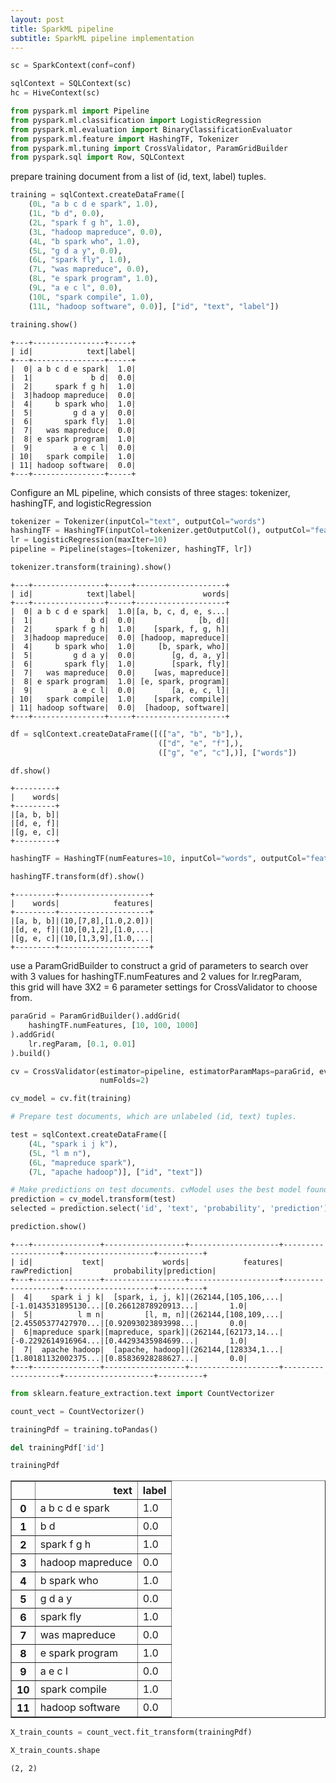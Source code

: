 ```yaml
---
layout: post
title: SparkML pipeline
subtitle: SparkML pipeline implementation
---
```


```python
sc = SparkContext(conf=conf)

sqlContext = SQLContext(sc)
hc = HiveContext(sc)
```


```python
from pyspark.ml import Pipeline
from pyspark.ml.classification import LogisticRegression
from pyspark.ml.evaluation import BinaryClassificationEvaluator
from pyspark.ml.feature import HashingTF, Tokenizer
from pyspark.ml.tuning import CrossValidator, ParamGridBuilder
from pyspark.sql import Row, SQLContext
```

prepare training document from a list of (id, text, label) tuples.


```python
training = sqlContext.createDataFrame([
    (0L, "a b c d e spark", 1.0),
    (1L, "b d", 0.0),
    (2L, "spark f g h", 1.0),
    (3L, "hadoop mapreduce", 0.0),
    (4L, "b spark who", 1.0),
    (5L, "g d a y", 0.0),
    (6L, "spark fly", 1.0),
    (7L, "was mapreduce", 0.0),
    (8L, "e spark program", 1.0),
    (9L, "a e c l", 0.0),
    (10L, "spark compile", 1.0),
    (11L, "hadoop software", 0.0)], ["id", "text", "label"])
```


```python
training.show()
```

    +---+----------------+-----+
    | id|            text|label|
    +---+----------------+-----+
    |  0| a b c d e spark|  1.0|
    |  1|             b d|  0.0|
    |  2|     spark f g h|  1.0|
    |  3|hadoop mapreduce|  0.0|
    |  4|     b spark who|  1.0|
    |  5|         g d a y|  0.0|
    |  6|       spark fly|  1.0|
    |  7|   was mapreduce|  0.0|
    |  8| e spark program|  1.0|
    |  9|         a e c l|  0.0|
    | 10|   spark compile|  1.0|
    | 11| hadoop software|  0.0|
    +---+----------------+-----+
    


Configure an ML pipeline, which consists of three stages: tokenizer, hashingTF, and logisticRegression


```python
tokenizer = Tokenizer(inputCol="text", outputCol="words")
hashingTF = HashingTF(inputCol=tokenizer.getOutputCol(), outputCol="features")
lr = LogisticRegression(maxIter=10)
pipeline = Pipeline(stages=[tokenizer, hashingTF, lr])
```


```python
tokenizer.transform(training).show()
```

    +---+----------------+-----+--------------------+
    | id|            text|label|               words|
    +---+----------------+-----+--------------------+
    |  0| a b c d e spark|  1.0|[a, b, c, d, e, s...|
    |  1|             b d|  0.0|              [b, d]|
    |  2|     spark f g h|  1.0|    [spark, f, g, h]|
    |  3|hadoop mapreduce|  0.0| [hadoop, mapreduce]|
    |  4|     b spark who|  1.0|     [b, spark, who]|
    |  5|         g d a y|  0.0|        [g, d, a, y]|
    |  6|       spark fly|  1.0|        [spark, fly]|
    |  7|   was mapreduce|  0.0|    [was, mapreduce]|
    |  8| e spark program|  1.0| [e, spark, program]|
    |  9|         a e c l|  0.0|        [a, e, c, l]|
    | 10|   spark compile|  1.0|    [spark, compile]|
    | 11| hadoop software|  0.0|  [hadoop, software]|
    +---+----------------+-----+--------------------+
    



```python
df = sqlContext.createDataFrame([(["a", "b", "b"],),
                                 (["d", "e", "f"],),
                                 (["g", "e", "c"],)], ["words"])
```


```python
df.show()
```

    +---------+
    |    words|
    +---------+
    |[a, b, b]|
    |[d, e, f]|
    |[g, e, c]|
    +---------+
    



```python
hashingTF = HashingTF(numFeatures=10, inputCol="words", outputCol="features")
```


```python
hashingTF.transform(df).show()
```

    +---------+--------------------+
    |    words|            features|
    +---------+--------------------+
    |[a, b, b]|(10,[7,8],[1.0,2.0])|
    |[d, e, f]|(10,[0,1,2],[1.0,...|
    |[g, e, c]|(10,[1,3,9],[1.0,...|
    +---------+--------------------+
    


use a ParamGridBuilder to construct a grid of parameters to search over  
with 3 values for hashingTF.numFeatures and 2 values for lr.regParam,  
this grid will have 3X2 = 6 parameter settings for CrossValidator to choose from.


```python
paraGrid = ParamGridBuilder().addGrid(
    hashingTF.numFeatures, [10, 100, 1000]
).addGrid(
    lr.regParam, [0.1, 0.01]
).build()
```


```python
cv = CrossValidator(estimator=pipeline, estimatorParamMaps=paraGrid, evaluator=BinaryClassificationEvaluator(),
                    numFolds=2)
```


```python
cv_model = cv.fit(training)
```


```python
# Prepare test documents, which are unlabeled (id, text) tuples.
```


```python
test = sqlContext.createDataFrame([
    (4L, "spark i j k"),
    (5L, "l m n"),
    (6L, "mapreduce spark"),
    (7L, "apache hadoop")], ["id", "text"])
```


```python
# Make predictions on test documents. cvModel uses the best model found (lrModel).
prediction = cv_model.transform(test)
selected = prediction.select('id', 'text', 'probability', 'prediction')
```


```python
prediction.show()
```

    +---+---------------+------------------+--------------------+--------------------+--------------------+----------+
    | id|           text|             words|            features|       rawPrediction|         probability|prediction|
    +---+---------------+------------------+--------------------+--------------------+--------------------+----------+
    |  4|    spark i j k|  [spark, i, j, k]|(262144,[105,106,...|[-1.0143531895130...|[0.26612878920913...|       1.0|
    |  5|          l m n|         [l, m, n]|(262144,[108,109,...|[2.45505377427970...|[0.92093023893998...|       0.0|
    |  6|mapreduce spark|[mapreduce, spark]|(262144,[62173,14...|[-0.2292614916964...|[0.44293435984699...|       1.0|
    |  7|  apache hadoop|  [apache, hadoop]|(262144,[128334,1...|[1.80181132002375...|[0.85836928288627...|       0.0|
    +---+---------------+------------------+--------------------+--------------------+--------------------+----------+
    



```python
from sklearn.feature_extraction.text import CountVectorizer
```


```python
count_vect = CountVectorizer()
```


```python
trainingPdf = training.toPandas()
```


```python
del trainingPdf['id']
```


```python
trainingPdf
```




<div>
<table border="1" class="dataframe">
  <thead>
    <tr style="text-align: right;">
      <th></th>
      <th>text</th>
      <th>label</th>
    </tr>
  </thead>
  <tbody>
    <tr>
      <th>0</th>
      <td>a b c d e spark</td>
      <td>1.0</td>
    </tr>
    <tr>
      <th>1</th>
      <td>b d</td>
      <td>0.0</td>
    </tr>
    <tr>
      <th>2</th>
      <td>spark f g h</td>
      <td>1.0</td>
    </tr>
    <tr>
      <th>3</th>
      <td>hadoop mapreduce</td>
      <td>0.0</td>
    </tr>
    <tr>
      <th>4</th>
      <td>b spark who</td>
      <td>1.0</td>
    </tr>
    <tr>
      <th>5</th>
      <td>g d a y</td>
      <td>0.0</td>
    </tr>
    <tr>
      <th>6</th>
      <td>spark fly</td>
      <td>1.0</td>
    </tr>
    <tr>
      <th>7</th>
      <td>was mapreduce</td>
      <td>0.0</td>
    </tr>
    <tr>
      <th>8</th>
      <td>e spark program</td>
      <td>1.0</td>
    </tr>
    <tr>
      <th>9</th>
      <td>a e c l</td>
      <td>0.0</td>
    </tr>
    <tr>
      <th>10</th>
      <td>spark compile</td>
      <td>1.0</td>
    </tr>
    <tr>
      <th>11</th>
      <td>hadoop software</td>
      <td>0.0</td>
    </tr>
  </tbody>
</table>
</div>




```python
X_train_counts = count_vect.fit_transform(trainingPdf)
```


```python
X_train_counts.shape
```




    (2, 2)




```python

```
